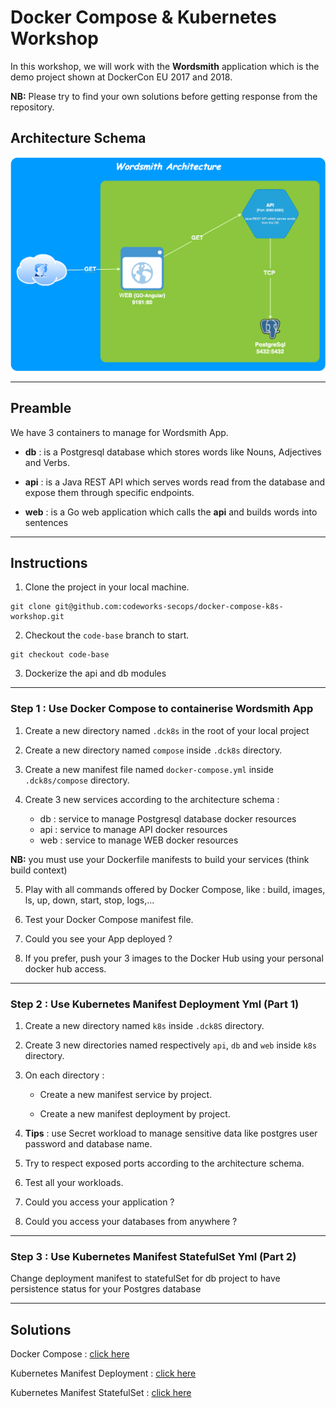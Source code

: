 # Docker Compose & Kubernetes Workshop

In this workshop, we will work with the **Wordsmith** application which is the demo project shown at DockerCon EU 2017 and 2018.

**NB:** Please try to find your own solutions before getting response from the repository.

## Architecture Schema

![wordsmith-architcture](wordsmith-architecture.png   )

***

## Preamble

We have 3 containers to manage for Wordsmith App.

- **db** : is a Postgresql database which stores words like Nouns, Adjectives and Verbs.


- **api** : is a Java REST API which serves words read from the database and expose them through specific endpoints.


- **web** : is a Go web application which calls the **api** and builds words into sentences

***

## Instructions

1. Clone the project in your local machine.

```shell
git clone git@github.com:codeworks-secops/docker-compose-k8s-workshop.git
```

2. Checkout the `code-base` branch to start.

```shell
git checkout code-base
```

3. Dockerize the api and db modules

***

### Step 1 : Use Docker Compose to containerise Wordsmith App

1. Create a new directory named `.dck8s` in the root of your local project


2. Create a new directory named `compose` inside `.dck8s` directory.


3. Create a new manifest file named `docker-compose.yml` inside `.dck8s/compose` directory.


4. Create 3 new services according to the architecture schema :
   
   - db : service to manage Postgresql database docker resources
   - api : service to manage API docker resources
   - web : service to manage WEB docker resources

**NB:** you must use your Dockerfile manifests to build your services (think build context)

5. Play with all commands offered by Docker Compose, like : build, images, ls, up, down, start, stop, logs,...


6. Test your Docker Compose manifest file.


7. Could you see your App deployed ?


8. If you prefer, push your 3 images to the Docker Hub using your personal docker hub access.

***

### Step 2 : Use Kubernetes Manifest Deployment Yml (Part 1)
    
1. Create a new directory named `k8s` inside `.dck8S` directory.


2. Create 3 new directories named respectively `api`, `db` and `web` inside `k8s` directory.


3. On each directory : 

   - Create a new manifest service by project.
   
   - Create a new manifest deployment by project.
   

4. **Tips** : use Secret workload to manage sensitive data like postgres user password and database name. 


5. Try to respect exposed ports according to the architecture schema.


6. Test all your workloads.


7. Could you access your application ?


8. Could you access your databases from anywhere ?

***

### Step 3 : Use Kubernetes Manifest StatefulSet Yml (Part 2)

Change deployment manifest to statefulSet for db project to have persistence status for your Postgres database

***

## Solutions

Docker Compose : [click here](https://github.com/codeworks-secops/docker-compose-k8s-workshop/tree/docker-compose-deployment)

Kubernetes Manifest Deployment : [click here](https://github.com/codeworks-secops/docker-compose-k8s-workshop/tree/k8s-deployment)

Kubernetes Manifest StatefulSet : [click here](https://github.com/codeworks-secops/docker-compose-k8s-workshop/tree/k8s-statefulset)
